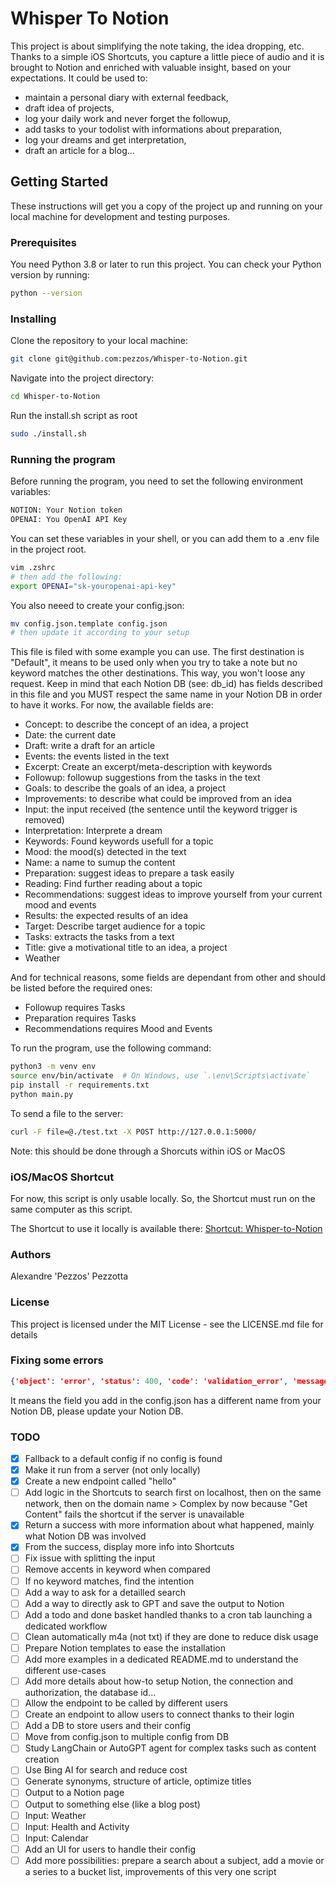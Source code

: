 # Whisper To Notion

This project is about simplifying the note taking, the idea dropping, etc.
Thanks to a simple iOS Shortcuts, you capture a little piece of audio and it is brought to Notion and enriched with valuable insight, based on your expectations.
It could be used to:
- maintain a personal diary with external feedback, 
- draft idea of projects, 
- log your daily work and never forget the followup, 
- add tasks to your todolist with informations about preparation, 
- log your dreams and get interpretation, 
- draft an article for a blog...

## Getting Started

These instructions will get you a copy of the project up and running on your local machine for development and testing purposes.

### Prerequisites

You need Python 3.8 or later to run this project. You can check your Python version by running:

```bash
python --version
```

### Installing

Clone the repository to your local machine:
```bash
git clone git@github.com:pezzos/Whisper-to-Notion.git   
```
Navigate into the project directory:
```bash
cd Whisper-to-Notion
```
Run the install.sh script as root
```bash
sudo ./install.sh
```

### Running the program

Before running the program, you need to set the following environment variables:
```bash
NOTION: Your Notion token
OPENAI: You OpenAI API Key
```
You can set these variables in your shell, or you can add them to a .env file in the project root.
```bash
vim .zshrc
# then add the following:
export OPENAI="sk-youropenai-api-key"
```

You also neeed to create your config.json:
```bash
mv config.json.template config.json
# then update it according to your setup
```
This file is filed with some example you can use.
The first destination is "Default", it means to be used only when you try to take a note but no keyword matches the other destinations. This way, you won't loose any request.
Keep in mind that each Notion DB (see: db_id) has fields described in this file and you MUST respect the same name in your Notion DB in order to have it works.
For now, the available fields are:
- Concept: to describe the concept of an idea, a project
- Date: the current date
- Draft: write a draft for an article
- Events: the events listed in the text
- Excerpt: Create an excerpt/meta-description with keywords
- Followup: followup suggestions from the tasks in the text
- Goals: to describe the goals of an idea, a project
- Improvements: to describe what could be improved from an idea
- Input: the input received (the sentence until the keyword trigger is removed)
- Interpretation: Interprete a dream
- Keywords: Found keywords usefull for a topic 
- Mood: the mood(s) detected in the text
- Name: a name to sumup the content
- Preparation: suggest ideas to prepare a task easily
- Reading: Find further reading about a topic
- Recommendations: suggest ideas to improve yourself from your current mood and events
- Results: the expected results of an idea
- Target: Describe target audience for a topic
- Tasks: extracts the tasks from a text
- Title: give a motivational title to an idea, a project
- Weather

And for technical reasons, some fields are dependant from other and should be listed before the required ones:
- Followup requires Tasks
- Preparation requires Tasks
- Recommendations requires Mood and Events

To run the program, use the following command:
```bash
python3 -m venv env
source env/bin/activate  # On Windows, use `.\env\Scripts\activate`
pip install -r requirements.txt
python main.py
```

To send a file to the server:
```bash
curl -F file=@./test.txt -X POST http://127.0.0.1:5000/
```
Note: this should be done through a Shorcuts within iOS or MacOS

### iOS/MacOS Shortcut

For now, this script is only usable locally.
So, the Shortcut must run on the same computer as this script.

The Shortcut to use it locally is available there:
[Shortcut: Whisper-to-Notion](https://www.icloud.com/shortcuts/b1a0c95e85ad430894dab9856e1d86ad)

### Authors

Alexandre 'Pezzos' Pezzotta 

### License

This project is licensed under the MIT License - see the LICENSE.md file for details

### Fixing some errors
```json
{'object': 'error', 'status': 400, 'code': 'validation_error', 'message': 'Recommendations is not a property that exists.', 'request_id': 'some-caracters'}
```
It means the field you add in the config.json has a different name from your Notion DB, please update your Notion DB.

### TODO

- [X] Fallback to a default config if no config is found
- [X] Make it run from a server (not only locally)
- [X] Create a new endpoint called "hello"
- [ ] Add logic in the Shortcuts to search first on localhost, then on the same network, then on the domain name > Complex by now because "Get Content" fails the shortcut if the server is unavailable
- [X] Return a success with more information about what happened, mainly what Notion DB was involved 
- [X] From the success, display more info into Shortcuts
- [ ] Fix issue with splitting the input
- [ ] Remove accents in keyword when compared
- [ ] If no keyword matches, find the intention
- [ ] Add a way to ask for a detailled search
- [ ] Add a way to directly ask to GPT and save the output to Notion
- [ ] Add a todo and done basket handled thanks to a cron tab launching a dedicated workflow
- [ ] Clean automatically m4a (not txt) if they are done to reduce disk usage
- [ ] Prepare Notion templates to ease the installation
- [ ] Add more examples in a dedicated README.md to understand the different use-cases
- [ ] Add more details about how-to setup Notion, the connection and authorization, the database id...
- [ ] Allow the endpoint to be called by different users
- [ ] Create an endpoint to allow users to connect thanks to their login
- [ ] Add a DB to store users and their config
- [ ] Move from config.json to multiple config from DB
- [ ] Study LangChain or AutoGPT agent for complex tasks such as content creation
- [ ] Use Bing AI for search and reduce cost
- [ ] Generate synonyms, structure of article, optimize titles
- [ ] Output to a Notion page
- [ ] Output to something else (like a blog post)
- [ ] Input: Weather
- [ ] Input: Health and Activity
- [ ] Input: Calendar
- [ ] Add an UI for users to handle their config
- [ ] Add more possibilities: prepare a search about a subject, add a movie or a series to a bucket list, improvements of this very one script
